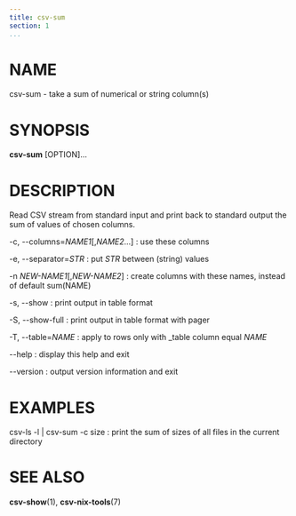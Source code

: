 ```yaml
---
title: csv-sum
section: 1
...
```


# NAME #

csv-sum - take a sum of numerical or string column(s)

# SYNOPSIS #

**csv-sum** [OPTION]...

# DESCRIPTION #

Read CSV stream from standard input and print back to standard output the sum of
values of chosen columns.

-c, --columns=*NAME1*[,*NAME2*...]
:   use these columns

-e, --separator=*STR*
:   put *STR* between (string) values

-n *NEW-NAME1*[,*NEW-NAME2*]
:   create columns with these names, instead of default sum(NAME)

-s, --show
:   print output in table format

-S, --show-full
:   print output in table format with pager

-T, --table=*NAME*
:   apply to rows only with _table column equal *NAME*

--help
:   display this help and exit

--version
:   output version information and exit

# EXAMPLES #

csv-ls -l | csv-sum -c size
:   print the sum of sizes of all files in the current directory

# SEE ALSO #

**csv-show**(1), **csv-nix-tools**(7)
